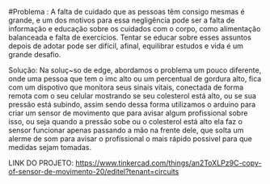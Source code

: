 #Problema : A falta de cuidado que as pessoas têm consigo mesmas é grande, e um dos motivos para essa negligência pode ser a falta de informação e educação sobre os cuidados com o corpo, como alimentação balanceada e falta de exercícios. Tentar se educar sobre esses assuntos depois de adotar pode ser difícil, afinal, equilibrar estudos e vida é um grande desafio.

Solução: Na soluç~so de edge, abordamos o problema um pouco diferente, onde uma pessoa que tem o imc alto ou um percentual de gordura alto, fica com um dispotivo que monitora seus sinais vitais, conectada de forma remota com o seu celular mostrando se seu colesterol está alto, ou se sua pressão está subindo, assim sendo dessa forma utilizamos o arduino para criar um sensor de movimento que para avisar algum profissional sobre isso, ou seja quando a pressão sobe ou o colesterol está alto ela faz o sensor funcionar apenas passando a mão na frente dele, que solta um alerme de som para avisar o profissional o mais rápido possivel para que medidas sejam tomadas.

LINK DO PROJETO: https://www.tinkercad.com/things/an2ToXLPz9C-copy-of-sensor-de-movimento-20/editel?tenant=circuits
